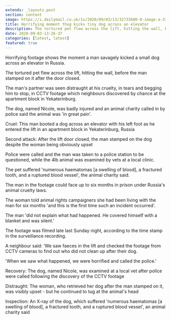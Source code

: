 ```yaml
---
extends: _layouts.post
section: content
image: https://i.dailymail.co.uk/1s/2020/09/03/13/32733680-0-image-a-33_1599134855292.jpg 
title: Horrifying moment thug kicks tiny dog across an elevator 
description: The tortured pet flew across the lift, hitting the wall, before the man stamped on it after the door closed at the apartment block in Yekaterinburg. 
date: 2020-09-03-13-26-37 
categories: [latest, latest] 
featured: true 
--- 
```

Horrifying footage shows the moment a man savagely kicked a small dog across an elevator in Russia.

The tortured pet flew across the lift, hitting the wall, before the man stamped on it after the door closed. 

The man's partner was seen distraught at his cruelty, in tears and begging him to stop, in CCTV footage which neighbours discovered by chance at the apartment block in Yekaterinburg.  

The dog, named Nicole, was badly injured and an animal charity called in by police said the animal was 'in great pain'. 

Cruel: This man booted a dog across an elevator with his left foot as he entered the lift in an apartment block in Yekaterinburg, Russia 

Second attack: After the lift door closed, the man stamped on the dog despite the woman being obviously upset 

Police were called and the man was taken to a police station to be questioned, while the 4lb animal was examined by vets at a local clinic. 

The pet suffered 'numerous haematomas [a swelling of blood], a fractured tooth, and a ruptured blood vessel', the animal charity said. 

The man in the footage could face up to six months in prison under Russia's animal cruelty laws.   

The woman told animal rights campaigners she had been living with the man for six months 'and this is the first time such an incident occurred'.

The man 'did not explain what had happened. He covered himself with a blanket and was silent.'

The footage was filmed late last Sunday night, according to the time stamp in the surveillance recording.  

A neighbour said: 'We saw faeces in the lift and checked the footage from CCTV cameras to find out who did not clean up after their dog.

'When we saw what happened, we were horrified and called the police.'

Recovery: The dog, named Nicole, was examined at a local vet after police were called following the discovery of the CCTV footage 

Distraught: The woman, who retrieved her dog after the man stamped on it, was visibly upset - but he continued to tug at the animal's head 

Inspection: An X-ray of the dog, which suffered 'numerous haematomas [a swelling of blood], a fractured tooth, and a ruptured blood vessel', an animal charity said

